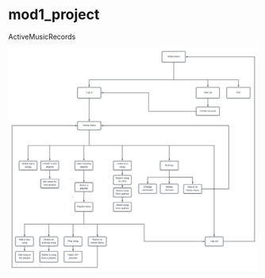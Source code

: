 # mod1_project
ActiveMusicRecords

![Alt text](https://github.com/JoaquinGomezCabido/mod1_project/blob/master/Mod1%20project%20-%20Active%20Music%20Record%20-%20Flatiron.jpeg)
